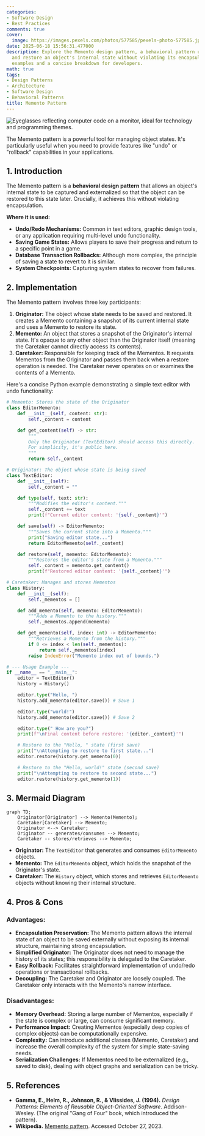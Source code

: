 ```yaml
---
categories:
- Software Design
- Best Practices
comments: true
cover:
  image: https://images.pexels.com/photos/577585/pexels-photo-577585.jpeg?auto=compress&cs=tinysrgb&h=650&w=940
date: 2025-06-18 15:56:31.477000
description: Explore the Memento design pattern, a behavioral pattern used to save
  and restore an object's internal state without violating its encapsulation. Practical
  examples and a concise breakdown for developers.
math: true
tags:
- Design Patterns
- Architecture
- Software Design
- Behavioral Patterns
title: Memento Pattern
---
```


![Eyeglasses reflecting computer code on a monitor, ideal for technology and programming themes.](https://images.pexels.com/photos/577585/pexels-photo-577585.jpeg?auto=compress&cs=tinysrgb&h=650&w=940 "Eyeglasses reflecting computer code on a monitor, ideal for technology and programming themes.")


The Memento pattern is a powerful tool for managing object states. It's particularly useful when you need to provide features like "undo" or "rollback" capabilities in your applications.

## 1. Introduction

The Memento pattern is a **behavioral design pattern** that allows an object's internal state to be captured and externalized so that the object can be restored to this state later. Crucially, it achieves this without violating encapsulation.

**Where it is used:**
*   **Undo/Redo Mechanisms:** Common in text editors, graphic design tools, or any application requiring multi-level undo functionality.
*   **Saving Game States:** Allows players to save their progress and return to a specific point in a game.
*   **Database Transaction Rollbacks:** Although more complex, the principle of saving a state to revert to it is similar.
*   **System Checkpoints:** Capturing system states to recover from failures.

## 2. Implementation

The Memento pattern involves three key participants:

1.  **Originator:** The object whose state needs to be saved and restored. It creates a Memento containing a snapshot of its current internal state and uses a Memento to restore its state.
2.  **Memento:** An object that stores a snapshot of the Originator's internal state. It's opaque to any other object than the Originator itself (meaning the Caretaker cannot directly access its contents).
3.  **Caretaker:** Responsible for keeping track of the Mementos. It requests Mementos from the Originator and passes them back when a restore operation is needed. The Caretaker never operates on or examines the contents of a Memento.

Here's a concise Python example demonstrating a simple text editor with undo functionality:

```python
# Memento: Stores the state of the Originator
class EditorMemento:
    def __init__(self, content: str):
        self._content = content

    def get_content(self) -> str:
        """
        Only the Originator (TextEditor) should access this directly.
        For simplicity, it's public here.
        """
        return self._content

# Originator: The object whose state is being saved
class TextEditor:
    def __init__(self):
        self._content = ""

    def type(self, text: str):
        """Modifies the editor's content."""
        self._content += text
        print(f"Current editor content: '{self._content}'")

    def save(self) -> EditorMemento:
        """Saves the current state into a Memento."""
        print("Saving editor state...")
        return EditorMemento(self._content)

    def restore(self, memento: EditorMemento):
        """Restores the editor's state from a Memento."""
        self._content = memento.get_content()
        print(f"Restored editor content: '{self._content}'")

# Caretaker: Manages and stores Mementos
class History:
    def __init__(self):
        self._mementos = []

    def add_memento(self, memento: EditorMemento):
        """Adds a Memento to the history."""
        self._mementos.append(memento)

    def get_memento(self, index: int) -> EditorMemento:
        """Retrieves a Memento from the history."""
        if 0 <= index < len(self._mementos):
            return self._mementos[index]
        raise IndexError("Memento index out of bounds.")

# --- Usage Example ---
if __name__ == "__main__":
    editor = TextEditor()
    history = History()

    editor.type("Hello, ")
    history.add_memento(editor.save()) # Save 1

    editor.type("world!")
    history.add_memento(editor.save()) # Save 2

    editor.type(" How are you?")
    print(f"\nFinal content before restore: '{editor._content}'")

    # Restore to the "Hello, " state (first save)
    print("\nAttempting to restore to first state...")
    editor.restore(history.get_memento(0))

    # Restore to the "Hello, world!" state (second save)
    print("\nAttempting to restore to second state...")
    editor.restore(history.get_memento(1))
```

## 3. Mermaid Diagram

```mermaid
graph TD;
    Originator[Originator] --> Memento(Memento);
    Caretaker[Caretaker] --> Memento;
    Originator <--> Caretaker;
    Originator -- generates/consumes --> Memento;
    Caretaker -- stores/retrieves --> Memento;
```

*   **Originator:** The `TextEditor` that generates and consumes `EditorMemento` objects.
*   **Memento:** The `EditorMemento` object, which holds the snapshot of the Originator's state.
*   **Caretaker:** The `History` object, which stores and retrieves `EditorMemento` objects without knowing their internal structure.

## 4. Pros & Cons

### Advantages:

*   **Encapsulation Preservation:** The Memento pattern allows the internal state of an object to be saved externally without exposing its internal structure, maintaining strong encapsulation.
*   **Simplified Originator:** The Originator does not need to manage the history of its states; this responsibility is delegated to the Caretaker.
*   **Easy Rollback:** Facilitates straightforward implementation of undo/redo operations or transactional rollbacks.
*   **Decoupling:** The Caretaker and Originator are loosely coupled. The Caretaker only interacts with the Memento's narrow interface.

### Disadvantages:

*   **Memory Overhead:** Storing a large number of Mementos, especially if the state is complex or large, can consume significant memory.
*   **Performance Impact:** Creating Mementos (especially deep copies of complex objects) can be computationally expensive.
*   **Complexity:** Can introduce additional classes (Memento, Caretaker) and increase the overall complexity of the system for simple state-saving needs.
*   **Serialization Challenges:** If Mementos need to be externalized (e.g., saved to disk), dealing with object graphs and serialization can be tricky.

## 5. References

*   **Gamma, E., Helm, R., Johnson, R., & Vlissides, J. (1994).** *Design Patterns: Elements of Reusable Object-Oriented Software*. Addison-Wesley. (The original "Gang of Four" book, which introduced the pattern).
*   **Wikipedia.** [Memento pattern](https://en.wikipedia.org/wiki/Memento_pattern). Accessed October 27, 2023.